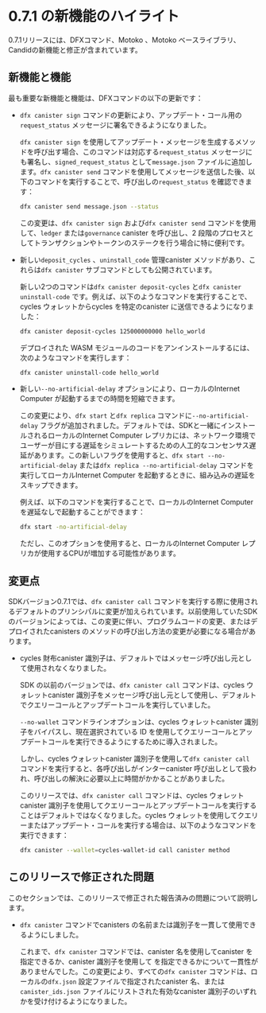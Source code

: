 # 0.7.1 の新機能のハイライト

0.7.1リリースには、DFXコマンド、Motoko 、Motoko ベースライブラリ、Candidの新機能と修正が含まれています。

## 新機能と機能

最も重要な新機能と機能は、DFXコマンドの以下の更新です：

- `dfx canister sign` コマンドの更新により、アップデート・コール用の`request_status` メッセージに署名できるようになりました。
  
  `dfx canister sign` を使用してアップデート・メッセージを生成するメソッドを呼び出す場合、このコマンドは対応する`request_status` メッセージにも署名し、`signed_request_status` として`message.json` ファイルに追加します。`dfx canister send` コマンドを使用してメッセージを送信した後、以下のコマンドを実行することで、呼び出しの`request_status` を確認できます：
  
  ``` bash
  dfx canister send message.json --status
  ```
  
  この変更は、`dfx canister sign` および`dfx canister send` コマンドを使用して、`ledger` または`governance` canister を呼び出し、2 段階のプロセスとしてトランザクションやトークンのステークを行う場合に特に便利です。

- 新しい`deposit_cycles` 、`uninstall_code` 管理canister メソッドがあり、これらは`dfx canister` サブコマンドとしても公開されています。
  
  新しい2つのコマンドは`dfx canister deposit-cycles` と`dfx canister uninstall-code` です。例えば、以下のようなコマンドを実行することで、cycles ウォレットからcycles を特定のcanister に送信できるようになりました：
  
  ``` bash
  dfx canister deposit-cycles 125000000000 hello_world
  ```
  
  デプロイされた WASM モジュールのコードをアンインストールするには、次のようなコマンドを実行します：
  
  ``` bash
  dfx canister uninstall-code hello_world
  ```

- 新しい`--no-artificial-delay` オプションにより、ローカルのInternet Computer が起動するまでの時間を短縮できます。
  
  この変更により、`dfx start` と`dfx replica` コマンドに`--no-artificial-delay` フラグが追加されました。デフォルトでは、SDKと一緒にインストールされるローカルのInternet Computer レプリカには、ネットワーク環境でユーザーが目にする遅延をシミュレートするための人工的なコンセンサス遅延があります。この新しいフラグを使用すると、`dfx start --no-artificial-delay` または`dfx replica --no-artificial-delay` コマンドを実行してローカルInternet Computer を起動するときに、組み込みの遅延をスキップできます。
  
  例えば、以下のコマンドを実行することで、ローカルのInternet Computer を遅延なしで起動することができます：
  
  ``` bash
  dfx start -no-artificial-delay
  ```
  
  ただし、このオプションを使用すると、ローカルのInternet Computer レプリカが使用するCPUが増加する可能性があります。

## 変更点

SDKバージョン0.7.1では、`dfx canister call` コマンドを実行する際に使用されるデフォルトのプリンシパルに変更が加えられています。以前使用していたSDKのバージョンによっては、この変更に伴い、プログラムコードの変更、またはデプロイされたcanisters のメソッドの呼び出し方法の変更が必要になる場合があります。

- cycles 財布canister 識別子は、デフォルトではメッセージ呼び出し元として使用されなくなりました。
  
  SDK の以前のバージョンでは、`dfx canister call` コマンドは、cycles ウォレットcanister 識別子をメッセージ呼び出し元として使用し、デフォルトでクエリーコールとアップデートコールを実行していました。
  
  `--no-wallet` コマンドラインオプションは、cycles ウォレットcanister 識別子をバイパスし、現在選択されている ID を使用してクエリーコールとアップデートコールを実行できるようにするために導入されました。
  
  しかし、cycles ウォレットcanister 識別子を使用して`dfx canister call` コマンドを実行すると、各呼び出しがインターcanister 呼び出しとして扱われ、呼び出しの解決に必要以上に時間がかかることがありました。
  
  このリリースでは、`dfx canister call` コマンドは、cycles ウォレットcanister 識別子を使用してクエリーコールとアップデートコールを実行することはデフォルトではなくなりました。cycles ウォレットを使用してクエリーまたはアップデート・コールを実行する場合は、以下のようなコマンドを実行できます：
  
  ``` bash
  dfx canister --wallet=cycles-wallet-id call canister method
  ```

## このリリースで修正された問題

このセクションでは、このリリースで修正された報告済みの問題について説明します。

- `dfx canister` コマンドでcanisters の名前または識別子を一貫して使用できるようにしました。
  
  これまで、`dfx canister` コマンドでは、canister 名を使用してcanister を指定できるか、canister 識別子を使用して を指定できるかについて一貫性がありませんでした。この変更により、すべての`dfx canister` コマンドは、ローカルの`dfx.json` 設定ファイルで指定されたcanister 名、または`canister_ids.json` ファイルにリストされた有効なcanister 識別子のいずれかを受け付けるようになりました。

<!---
# Highlights of what’s new in 0.7.1

The 0.7.1 release includes new features and fixes to DFX commands, Motoko, the Motoko base library, and Candid.

## New features and capabilities

The most significant new features and capabilities include the following updates for DFX commands:

-   An update to the `dfx canister sign` command enables you to sign `request_status` messages for update calls.

    If you are using `dfx canister sign` to call a method that generates an update message, the command also signs a corresponding `request_status` message and appends it to the `message.json` file as `signed_request_status`. After you send the message using the `dfx canister send` command, you can check the `request_status` of the call by running the following command:

    ``` bash
    dfx canister send message.json --status
    ```

    This change is particularly useful if you are using the `dfx canister sign` and `dfx canister send` commands to call the `ledger` or `governance` canister to make a transaction or stake tokens as a two-step process.

-   There are new `deposit_cycles` and `uninstall_code` management canister methods that are also exposed as `dfx canister` subcommands.

    The two new commands are `dfx canister deposit-cycles` and `dfx canister uninstall-code`. For example, you can now send cycles from your cycles wallet to a specific canister by running a command similar to the following:

    ``` bash
    dfx canister deposit-cycles 125000000000 hello_world
    ```

    You can uninstall code for a deployed WASM module by running a command similar to the following:

    ``` bash
    dfx canister uninstall-code hello_world
    ```

-   A new `--no-artificial-delay` option enables you to reduce the time it takes for the local Internet Computer to start.

    This change adds the `--no-artificial-delay` flag to `dfx start` and `dfx replica` commands. By default, the local Internet Computer replica that is installed with the SDK has an artificial consensus delay to simulate the delay users might see in a networked environment. With this new flag, you can skip the built-in delay when you start the local Internet Computer by running either the `dfx start --no-artificial-delay` or `dfx replica --no-artificial-delay` command.

    For example, you can start the local Internet Computer without a delay by running the following command:

    ``` bash
    dfx start -no-artificial-delay
    ```

    If you use this option, however, you might an increase in the CPU used by the local Internet Computer replica.

## Breaking change

The SDK version 0.7.1 introduces a change to the default principal used when you run `dfx canister call` commands. Depending on the version of the SDK that you were previously using, this change might require changes to your program code or to the way you call methods in deployed canisters.

-   The cycles wallet canister identifier is not longer used as the message caller by default.

    In some previous versions of the SDK, the `dfx canister call` command would use the cycles wallet canister identifier as the message caller to perform queries and update calls by default.

    The `--no-wallet` command-line option was introduced to allow you to bypass the cycles wallet canister identifier and perform query and update calls using the currently-selected identity.

    However, using the cycles wallet canister identifier to execute `dfx canister call` commands resulted in each call being treated as an inter-canister call and the calls would take longer than necessary to resolve.

    With this release, `dfx canister call` commands no longer use the cycles wallet canister identifier to execute query and update calls by default. If you want to execute a query or update call using the cycles wallet, you can run a command similar to the following:

    ``` bash
    dfx canister --wallet=cycles-wallet-id call canister method
    ```

## Issues fixed in this release

This section covers any reported issues that have been fixed in this release.

-   Allow consistent use of canisters names or identifiers in `dfx canister` commands.

    Previously, `dfx canister` commands were inconsistent about whether you could specify a canister using a canister name or a canister identifier. With this change, all `dfx canister` commands now accept either a canister name as specified in the local `dfx.json` configuration file or a valid canister identifier as listed in the `canister_ids.json` file.

-->
